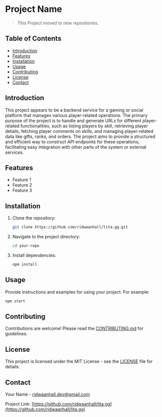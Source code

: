 # Project Name

> This Project moved to new repositories.

## Table of Contents

- [Introduction](#introduction)
- [Features](#features)
- [Installation](#installation)
- [Usage](#usage)
- [Contributing](#contributing)
- [License](#license)
- [Contact](#contact)

## Introduction

This project appears to be a backend service for a gaming or social platform that manages various player-related operations. The primary purpose of the project is to handle and generate URLs for different player-related functionalities, such as listing players by skill, retrieving player details, fetching player comments on skills, and managing player-related data like gifts, ranks, and orders. The project aims to provide a structured and efficient way to construct API endpoints for these operations, facilitating easy integration with other parts of the system or external services.

## Features

- Feature 1
- Feature 2
- Feature 3

## Installation

1. Clone the repository:

    ```sh
    git clone https://github.com/ridwaanhall/lita.gg.git
    ```

2. Navigate to the project directory:

    ```sh
    cd your-repo
    ```

3. Install dependencies:

    ```sh
    npm install
    ```

## Usage

Provide instructions and examples for using your project. For example:

```sh
npm start
```

## Contributing

Contributions are welcome! Please read the [CONTRIBUTING.md](CONTRIBUTING.md) for guidelines.

## License

This project is licensed under the MIT License - see the [LICENSE](LICENSE) file for details.

## Contact

Your Name - [ridwaanhall.dev@gmail.com](mailto:ridwaanhall.dev@gmail.com)

Project Link: [https://github.com/ridwaanhall/lita.gg](https://github.com/ridwaanhall/lita.gg)
